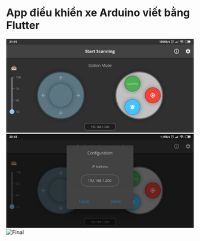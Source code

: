 # App điều khiển xe Arduino viết bằng Flutter
![Overview](readme/overview_app.jpg)
![Edit IP](readme/edit_ip.jpg)
![Final](readme/app_robot.JPG)
